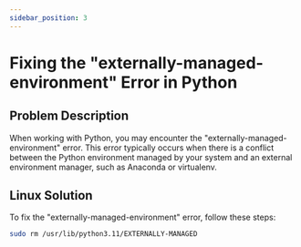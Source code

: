 ```yaml
---
sidebar_position: 3
---
```


# Fixing the "externally-managed-environment" Error in Python

## Problem Description
When working with Python, you may encounter the "externally-managed-environment" error. This error typically occurs when there is a conflict between the Python environment managed by your system and an external environment manager, such as Anaconda or virtualenv.

## Linux Solution
To fix the "externally-managed-environment" error, follow these steps:

```bash
sudo rm /usr/lib/python3.11/EXTERNALLY-MANAGED
 ```
